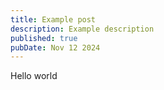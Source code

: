 ```yaml
---
title: Example post
description: Example description
published: true
pubDate: Nov 12 2024
---
```

Hello world